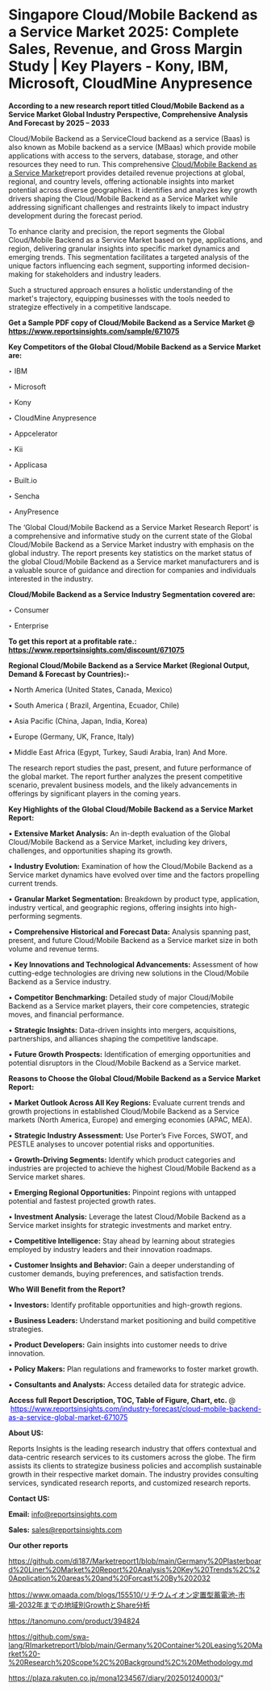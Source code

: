 # Singapore Cloud/Mobile Backend as a Service Market 2025: Complete Sales, Revenue, and Gross Margin Study | Key Players - Kony, IBM, Microsoft, CloudMine Anypresence

<strong>According to a new research report titled Cloud/Mobile Backend as a Service Market Global Industry Perspective, Comprehensive Analysis And Forecast by 2025 – 2033</strong>

Cloud/Mobile Backend as a ServiceCloud backend as a service (Baas) is also known as Mobile backend as a service (MBaas) which provide mobile applications with access to the servers, database, storage, and other resources they need to run. This comprehensive <a href=https://www.reportsinsights.com/sample/671075>Cloud/Mobile Backend as a Service Market</a>report provides detailed revenue projections at global, regional, and country levels, offering actionable insights into market potential across diverse geographies. It identifies and analyzes key growth drivers shaping the Cloud/Mobile Backend as a Service Market while addressing significant challenges and restraints likely to impact industry development during the forecast period.

To enhance clarity and precision, the report segments the Global Cloud/Mobile Backend as a Service Market based on type, applications, and region, delivering granular insights into specific market dynamics and emerging trends. This segmentation facilitates a targeted analysis of the unique factors influencing each segment, supporting informed decision-making for stakeholders and industry leaders.

Such a structured approach ensures a holistic understanding of the market's trajectory, equipping businesses with the tools needed to strategize effectively in a competitive landscape.

<strong>Get a Sample PDF copy of Cloud/Mobile Backend as a Service Market </strong><strong>@<a href=https://www.reportsinsights.com/sample/671075 style=color:#0000ff;> https://www.reportsinsights.com/sample/671075</a></strong></font>

<strong>Key Competitors of the Global Cloud/Mobile Backend as a Service Market are:</strong>

‣ IBM

‣ Microsoft

‣ Kony

‣ CloudMine Anypresence

‣ Appcelerator

‣ Kii

‣ Applicasa

‣ Built.io

‣ Sencha

‣ AnyPresence

The ‘Global Cloud/Mobile Backend as a Service Market Research Report’ is a comprehensive and informative study on the current state of the Global Cloud/Mobile Backend as a Service Market industry with emphasis on the global industry. The report presents key statistics on the market status of the global Cloud/Mobile Backend as a Service market manufacturers and is a valuable source of guidance and direction for companies and individuals interested in the industry.

<strong>Cloud/Mobile Backend as a Service Industry Segmentation covered are:</strong>

‣ Consumer

‣ Enterprise

<strong>To get this report at a profitable rate.: <a href=https://www.reportsinsights.com/discount/671075 style=color:#0000ff;>https://www.reportsinsights.com/discount/671075</a></strong></font>

<strong>Regional Cloud/Mobile Backend as a Service Market (Regional Output, Demand &amp; Forecast by Countries):-</strong>

• North America (United States, Canada, Mexico)

• South America ( Brazil, Argentina, Ecuador, Chile)

• Asia Pacific (China, Japan, India, Korea)

• Europe (Germany, UK, France, Italy)

• Middle East Africa (Egypt, Turkey, Saudi Arabia, Iran) And More.

The research report studies the past, present, and future performance of the global market. The report further analyzes the present competitive scenario, prevalent business models, and the likely advancements in offerings by significant players in the coming years.

<strong>Key Highlights of the Global Cloud/Mobile Backend as a Service Market Report:</strong>

• <strong>Extensive Market Analysis:</strong> An in-depth evaluation of the Global Cloud/Mobile Backend as a Service Market, including key drivers, challenges, and opportunities shaping its growth.

• <strong>Industry Evolution:</strong> Examination of how the Cloud/Mobile Backend as a Service market dynamics have evolved over time and the factors propelling current trends.

• <strong>Granular Market Segmentation:</strong> Breakdown by product type, application, industry vertical, and geographic regions, offering insights into high-performing segments.

• <strong>Comprehensive Historical and Forecast Data:</strong> Analysis spanning past, present, and future Cloud/Mobile Backend as a Service market size in both volume and revenue terms.

• <strong>Key Innovations and Technological Advancements:</strong> Assessment of how cutting-edge technologies are driving new solutions in the Cloud/Mobile Backend as a Service industry.

• <strong>Competitor Benchmarking:</strong> Detailed study of major Cloud/Mobile Backend as a Service market players, their core competencies, strategic moves, and financial performance.

• <strong>Strategic Insights:</strong> Data-driven insights into mergers, acquisitions, partnerships, and alliances shaping the competitive landscape.

• <strong>Future Growth Prospects:</strong> Identification of emerging opportunities and potential disruptors in the Cloud/Mobile Backend as a Service market.

<strong>Reasons to Choose the Global Cloud/Mobile Backend as a Service Market Report:</strong>

• <strong>Market Outlook Across All Key Regions:</strong> Evaluate current trends and growth projections in established Cloud/Mobile Backend as a Service markets (North America, Europe) and emerging economies (APAC, MEA).

• <strong>Strategic Industry Assessment:</strong> Use Porter’s Five Forces, SWOT, and PESTLE analyses to uncover potential risks and opportunities.

• <strong>Growth-Driving Segments:</strong> Identify which product categories and industries are projected to achieve the highest Cloud/Mobile Backend as a Service market shares.

• <strong>Emerging Regional Opportunities:</strong> Pinpoint regions with untapped potential and fastest projected growth rates.

• <strong>Investment Analysis:</strong> Leverage the latest Cloud/Mobile Backend as a Service market insights for strategic investments and market entry.

• <strong>Competitive Intelligence:</strong> Stay ahead by learning about strategies employed by industry leaders and their innovation roadmaps.

• <strong>Customer Insights and Behavior:</strong> Gain a deeper understanding of customer demands, buying preferences, and satisfaction trends.

<strong>Who Will Benefit from the Report?</strong>

• <strong>Investors:</strong> Identify profitable opportunities and high-growth regions.

• <strong>Business Leaders:</strong> Understand market positioning and build competitive strategies.

• <strong>Product Developers:</strong> Gain insights into customer needs to drive innovation.

• <strong>Policy Makers:</strong> Plan regulations and frameworks to foster market growth.

• <strong>Consultants and Analysts:</strong> Access detailed data for strategic advice.
</ul>
<strong>Access full Report Description, TOC, Table of Figure, Chart, etc. </strong>@  <a href=https://www.reportsinsights.com/industry-forecast/cloud-mobile-backend-as-a-service-global-market-671075 style=color:#0000ff;>https://www.reportsinsights.com/industry-forecast/cloud-mobile-backend-as-a-service-global-market-671075</a></font>

<strong><strong>About US</strong>:</strong>

Reports Insights is the leading research industry that offers contextual and data-centric research services to its customers across the globe. The firm assists its clients to strategize business policies and accomplish sustainable growth in their respective market domain. The industry provides consulting services, syndicated research reports, and customized research reports.

<strong>Contact US:</strong>

<p class=""""><b>Email:</b> <a href=mailto:info@reportsinsights.com>info@reportsinsights.com</a></p>
<p class=""""><b>Sales:</b> <a href=mailto:sales@reportsinsights.com>sales@reportsinsights.com</a></p>

<strong>Our other reports</strong>

<a href=https://github.com/di187/Marketreport1/blob/main/Germany%20Plasterboard%20Liner%20Market%20Report%20Analysis%20Key%20Trends%2C%20Application%20areas%20and%20Forcast%20By%202032>https://github.com/di187/Marketreport1/blob/main/Germany%20Plasterboard%20Liner%20Market%20Report%20Analysis%20Key%20Trends%2C%20Application%20areas%20and%20Forcast%20By%202032</a>

<a href=https://www.omaada.com/blogs/155510/リチウムイオン定置型蓄電池-市場-2032年までの地域別GrowthとShare分析>https://www.omaada.com/blogs/155510/リチウムイオン定置型蓄電池-市場-2032年までの地域別GrowthとShare分析</a>

<a href=https://tanomuno.com/product/394824>https://tanomuno.com/product/394824</a>

<a href=https://github.com/swa-lang/RImarketreport1/blob/main/Germany%20Container%20Leasing%20Market%20-%20Research%20Scope%2C%20Background%2C%20Methodology.md>https://github.com/swa-lang/RImarketreport1/blob/main/Germany%20Container%20Leasing%20Market%20-%20Research%20Scope%2C%20Background%2C%20Methodology.md</a>

<a href=https://plaza.rakuten.co.jp/mona1234567/diary/202501240003/>https://plaza.rakuten.co.jp/mona1234567/diary/202501240003/</a>"
